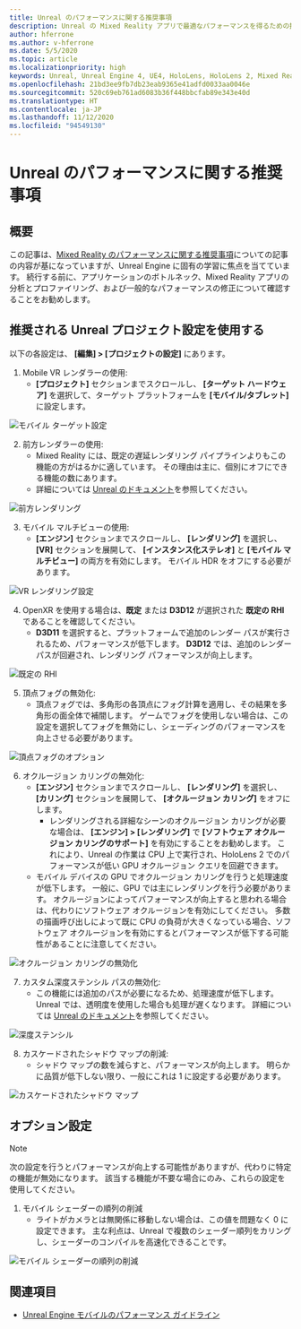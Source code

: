 ```yaml
---
title: Unreal のパフォーマンスに関する推奨事項
description: Unreal の Mixed Reality アプリで最適なパフォーマンスを得るための推奨事項
author: hferrone
ms.author: v-hferrone
ms.date: 5/5/2020
ms.topic: article
ms.localizationpriority: high
keywords: Unreal, Unreal Engine 4, UE4, HoloLens, HoloLens 2, Mixed Reality, パフォーマンス, 最適化, 設定, ドキュメント
ms.openlocfilehash: 21bd3ee9fb7db23eab9365e41adfd0033aa0046e
ms.sourcegitcommit: 520c69eb761ad6083b36f448bbcfab89e343e40d
ms.translationtype: HT
ms.contentlocale: ja-JP
ms.lasthandoff: 11/12/2020
ms.locfileid: "94549130"
---
```

# <a name="performance-recommendations-for-unreal"></a>Unreal のパフォーマンスに関する推奨事項

## <a name="overview"></a>概要

この記事は、[Mixed Reality のパフォーマンスに関する推奨事項](../platform-capabilities-and-apis/understanding-performance-for-mixed-reality.md)についての記事の内容が基になっていますが、Unreal Engine に固有の学習に焦点を当てています。 続行する前に、アプリケーションのボトルネック、Mixed Reality アプリの分析とプロファイリング、および一般的なパフォーマンスの修正について確認することをお勧めします。

## <a name="recommended-unreal-project-settings"></a>推奨される Unreal プロジェクト設定を使用する
以下の各設定は、 **[編集] > [プロジェクトの設定]** にあります。

1. Mobile VR レンダラーの使用:
    * **[プロジェクト]** セクションまでスクロールし、 **[ターゲット ハードウェア]** を選択して、ターゲット プラットフォームを **[モバイル/タブレット]** に設定します。

![モバイル ターゲット設定](images/unreal/performance-recommendations-img-01.png)

2. 前方レンダラーの使用: 
    * Mixed Reality には、既定の遅延レンダリング パイプラインよりもこの機能の方がはるかに適しています。 その理由は主に、個別にオフにできる機能の数にあります。 
    * 詳細については [Unreal のドキュメント](https://docs.unrealengine.com/Platforms/VR/DevelopVR/VRPerformance/index.html)を参照してください。

![前方レンダリング](images/unreal/performance-recommendations-img-04.png)

3. モバイル マルチビューの使用:
    * **[エンジン]** セクションまでスクロールし、 **[レンダリング]** を選択し、 **[VR]** セクションを展開して、 **[インスタンス化ステレオ]** と **[モバイル マルチビュー]** の両方を有効にします。 モバイル HDR をオフにする必要があります。

![VR レンダリング設定](images/unreal/performance-recommendations-img-03.png)

4. OpenXR を使用する場合は、**既定** または **D3D12** が選択された **既定の RHI** であることを確認してください。
    * **D3D11** を選択すると、プラットフォームで追加のレンダー パスが実行されるため、パフォーマンスが低下します。 **D3D12** では、追加のレンダー パスが回避され、レンダリング パフォーマンスが向上します。

![既定の RHI](images/unreal/performance-recommendations-img-09.png)

5. 頂点フォグの無効化: 
    * 頂点フォグでは、多角形の各頂点にフォグ計算を適用し、その結果を多角形の面全体で補間します。 ゲームでフォグを使用しない場合は、この設定を選択してフォグを無効にし、シェーディングのパフォーマンスを向上させる必要があります。

![頂点フォグのオプション](images/unreal/performance-recommendations-img-05.png)

6. オクルージョン カリングの無効化:
    * **[エンジン]** セクションまでスクロールし、 **[レンダリング]** を選択し、 **[カリング]** セクションを展開して、 **[オクルージョン カリング]** をオフにします。
        + レンダリングされる詳細なシーンのオクルージョン カリングが必要な場合は、 **[エンジン] > [レンダリング]** で **[ソフトウェア オクルージョン カリングのサポート]** を有効にすることをお勧めします。 これにより、Unreal の作業は CPU 上で実行され、HoloLens 2 でのパフォーマンスが低い GPU オクルージョン クエリを回避できます。
    * モバイル デバイスの GPU でオクルージョン カリングを行うと処理速度が低下します。 一般に、GPU では主にレンダリングを行う必要があります。 オクルージョンによってパフォーマンスが向上すると思われる場合は、代わりにソフトウェア オクルージョンを有効にしてください。 多数の描画呼び出しによって既に CPU の負荷が大きくなっている場合、ソフトウェア オクルージョンを有効にするとパフォーマンスが低下する可能性があることに注意してください。

![オクルージョン カリングの無効化](images/unreal/performance-recommendations-img-02.png)

7. カスタム深度ステンシル パスの無効化:
    * この機能には追加のパスが必要になるため、処理速度が低下します。 Unreal では、透明度を使用した場合も処理が遅くなります。 詳細については [Unreal のドキュメント](https://docs.unrealengine.com/Engine/Performance/Guidelines/index.html)を参照してください。

![深度ステンシル](images/unreal/performance-recommendations-img-06.png)

8. カスケードされたシャドウ マップの削減: 
    * シャドウ マップの数を減らすと、パフォーマンスが向上します。 明らかに品質が低下しない限り、一般にこれは 1 に設定する必要があります。 

![カスケードされたシャドウ マップ](images/unreal/performance-recommendations-img-07.png)

## <a name="optional-settings"></a>オプション設定

> [!NOTE]
> 次の設定を行うとパフォーマンスが向上する可能性がありますが、代わりに特定の機能が無効になります。 該当する機能が不要な場合にのみ、これらの設定を使用してください。

1. モバイル シェーダーの順列の削減
    * ライトがカメラとは無関係に移動しない場合は、この値を問題なく 0 に設定できます。 主な利点は、Unreal で複数のシェーダー順列をカリングし、シェーダーのコンパイルを高速化できることです。

![モバイル シェーダーの順列の削減](images/unreal/performance-recommendations-img-08.png)

## <a name="see-also"></a>関連項目
* [Unreal Engine モバイルのパフォーマンス ガイドライン]( https://docs.unrealengine.com/Platforms/Mobile/Performance/index.html)